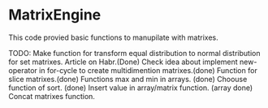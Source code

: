# MatrixEngine
This code provied basic functions to manupilate with matrixes.

TODO:
Make function for transform equal distribution to normal distribution for set matrixes. Article on Habr.(Done)
Check idea about implement new-operator in for-cycle to create multidimention matrixes.(done)
Function for slice matrixes.(done)
Functions max and min in arrays. (done)
Choouse function of sort. (done)
Insert value in array/matrix function. (array done)
Concat matrixes function.
